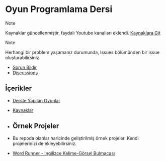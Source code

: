 # Oyun Programlama Dersi

> [!NOTE]
> Kaynaklar güncellenmiştir, faydalı Youtube kanalları eklendi.
> [Kaynaklara Git](https://github.com/sezginkipel/Oyun-Programlama-Dersi/tree/main/Kaynaklar)

> [!NOTE]
> Herhangi bir problem yaşamanız durumunda, Issues bölümünden bir issue oluşturabilirsiniz.


* [Sorun Bildir](https://github.com/sezginkipel/Oyun-Programlama-Dersi/issues)
* [Discussions](https://github.com/sezginkipel/Oyun-Programlama-Dersi/discussions)

## İçerikler
* [Derste Yapılan Oyunlar](https://github.com/sezginkipel/Oyun-Programlama-Dersi/tree/main/Derste%20Yap%C4%B1lan%20Oyunlar)
* [Kaynaklar](https://github.com/sezginkipel/Oyun-Programlama-Dersi/tree/main/Kaynaklar)

* ## Örnek Projeler
* Bu repoda olanlar haricinde geliştirilmiş örnek projeler. Kendi projelerinizi de ekleyebilirsiniz.
* [Word Runner - İngilizce Kelime-Görsel Bulmacası](https://github.com/sezginkipel/Oyun-Programlama-Dersi/discussions/6)
